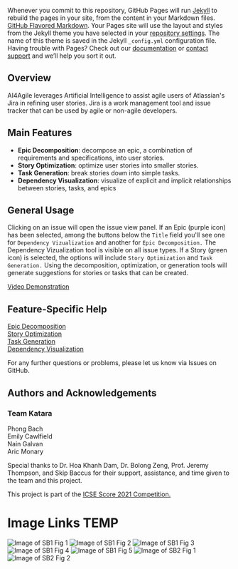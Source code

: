 Whenever you commit to this repository, GitHub Pages will run [Jekyll](https://jekyllrb.com/) to rebuild the pages in your site, from the content in your Markdown files.
[GitHub Flavored Markdown](https://guides.github.com/features/mastering-markdown/).
Your Pages site will use the layout and styles from the Jekyll theme you have selected in your [repository settings](https://github.com/AricMonary/AI4AgileJiraCloudApp/settings). The name of this theme is saved in the Jekyll `_config.yml` configuration file.
Having trouble with Pages? Check out our [documentation](https://docs.github.com/categories/github-pages-basics/) or [contact support](https://support.github.com/contact) and we’ll help you sort it out.

## Overview
AI4Agile leverages Artificial Intelligence to assist agile users of Atlassian's Jira in refining user stories. Jira is a work management tool and issue tracker that can be used by agile or non-agile developers.


## Main Features

- **Epic Decomposition**: decompose an epic, a combination of requirements and specifications, into user stories.
- **Story Optimization**: optimize user stories into smaller stories.
- **Task Generation**: break stories down into simple tasks.
- **Dependency Visualization**: visualize of explicit and implicit relationships between stories, tasks, and epics

## General Usage
Clicking on an issue will open the issue view panel. If an Epic (purple icon) has been selected, among the buttons below the `Title` field you'll see one for `Dependency Vizualization` and another for `Epic Decomposition.` The Dependency Vizualization tool is visible on all issue types. If a Story (green icon) is selected, the options will include `Story Optimization` and `Task Generation.` Using the decomposition, optimization, or generation tools will generate suggestions for stories or tasks that can be created.  

[Video Demonstration](https://youtu.be/05zN1Hv9UkM)  

## Feature-Specific Help
[Epic Decomposition](url)  
[Story Optimization](url)  
[Task Generation](url)  
[Dependency Visualization](url)  

For any further questions or problems, please let us know via Issues on GitHub.  

## Authors and Acknowledgements
### Team Katara  
Phong Bach  
Emily Cawlfield  
Nain Galvan  
Aric Monary  
  
Special thanks to Dr. Hoa Khanh Dam, Dr. Bolong Zeng, Prof. Jeremy Thompson, and Skip Baccus for their support, assistance, and time given to the team and this project.

This project is part of the [ICSE Score 2021 Competition.](https://conf.researchr.org/home/icse-2021/score-2021)


# Image Links TEMP
![Image of SB1 Fig 1](https://github.com/AricMonary/AI4Agile/blob/d6a8e821abed0d321691eb17c1ffbb3ab2917f53/Documentation/SCORE-report/Latex%20files/figure/Scenario1Figure1.png)
![Image of SB1 Fig 2](https://github.com/AricMonary/AI4Agile/blob/d6a8e821abed0d321691eb17c1ffbb3ab2917f53/Documentation/SCORE-report/Latex%20files/figure/Scenario1Figure2.png)
![Image of SB1 Fig 3](https://github.com/AricMonary/AI4Agile/blob/d6a8e821abed0d321691eb17c1ffbb3ab2917f53/Documentation/SCORE-report/Latex%20files/figure/Scenario1Figure3.png)
![Image of SB1 Fig 4](https://github.com/AricMonary/AI4Agile/blob/d6a8e821abed0d321691eb17c1ffbb3ab2917f53/Documentation/SCORE-report/Latex%20files/figure/Scenario1Figure4.png)
![Image of SB1 Fig 5](https://github.com/AricMonary/AI4Agile/blob/d6a8e821abed0d321691eb17c1ffbb3ab2917f53/Documentation/SCORE-report/Latex%20files/figure/Scenario1Figure5.png)
![Image of SB2 Fig 1](https://github.com/AricMonary/AI4Agile/blob/d6a8e821abed0d321691eb17c1ffbb3ab2917f53/Documentation/SCORE-report/Latex%20files/figure/Scenario2Figure1.png)
![Image of SB2 Fig 2](https://github.com/AricMonary/AI4Agile/blob/d6a8e821abed0d321691eb17c1ffbb3ab2917f53/Documentation/SCORE-report/Latex%20files/figure/Scenario2Figure2.png)
